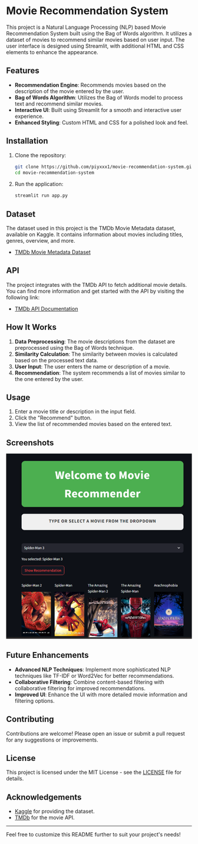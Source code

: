 # Movie Recommendation System

This project is a Natural Language Processing (NLP) based Movie Recommendation System built using the Bag of Words algorithm. It utilizes a dataset of movies to recommend similar movies based on user input. The user interface is designed using Streamlit, with additional HTML and CSS elements to enhance the appearance. 

## Features

- **Recommendation Engine**: Recommends movies based on the description of the movie entered by the user.
- **Bag of Words Algorithm**: Utilizes the Bag of Words model to process text and recommend similar movies.
- **Interactive UI**: Built using Streamlit for a smooth and interactive user experience.
- **Enhanced Styling**: Custom HTML and CSS for a polished look and feel.

## Installation

1. Clone the repository:
    ```bash
    git clone https://github.com/piyxxx1/movie-recommendation-system.git
    cd movie-recommendation-system
    ```

3. Run the application:
    ```bash
    streamlit run app.py
    ```

## Dataset

The dataset used in this project is the TMDb Movie Metadata dataset, available on Kaggle. It contains information about movies including titles, genres, overview, and more.

- [TMDb Movie Metadata Dataset](https://www.kaggle.com/datasets/tmdb/tmdb-movie-metadata)

## API

The project integrates with the TMDb API to fetch additional movie details. You can find more information and get started with the API by visiting the following link:

- [TMDb API Documentation](https://developer.themoviedb.org/docs/getting-started)

## How It Works

1. **Data Preprocessing**: The movie descriptions from the dataset are preprocessed using the Bag of Words technique.
2. **Similarity Calculation**: The similarity between movies is calculated based on the processed text data.
3. **User Input**: The user enters the name or description of a movie.
4. **Recommendation**: The system recommends a list of movies similar to the one entered by the user.

## Usage

1. Enter a movie title or description in the input field.
2. Click the "Recommend" button.
3. View the list of recommended movies based on the entered text.

## Screenshots

![UI Screenshot](view.png)

## Future Enhancements

- **Advanced NLP Techniques**: Implement more sophisticated NLP techniques like TF-IDF or Word2Vec for better recommendations.
- **Collaborative Filtering**: Combine content-based filtering with collaborative filtering for improved recommendations.
- **Improved UI**: Enhance the UI with more detailed movie information and filtering options.

## Contributing

Contributions are welcome! Please open an issue or submit a pull request for any suggestions or improvements.

## License

This project is licensed under the MIT License - see the [LICENSE](LICENSE) file for details.

## Acknowledgements

- [Kaggle](https://www.kaggle.com) for providing the dataset.
- [TMDb](https://www.themoviedb.org/) for the movie API.

---

Feel free to customize this README further to suit your project's needs!
